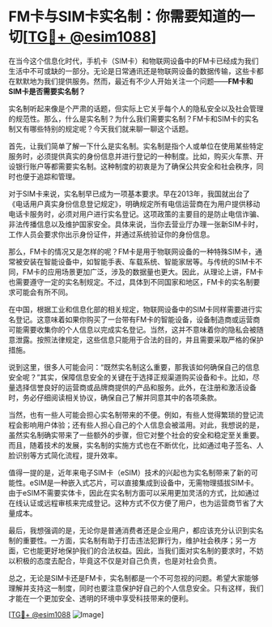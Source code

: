 # FM卡与SIM卡实名制：你需要知道的一切[[TG💪+ @esim1088](https://t.me/s/esim1088)]

在当今这个信息化时代，手机卡（SIM卡）和物联网设备中的FM卡已经成为我们生活中不可或缺的一部分。无论是日常通讯还是物联网设备的数据传输，这些卡都在默默地为我们提供服务。然而，最近有不少人开始关注一个问题——**FM卡和SIM卡是否需要实名制？**

实名制听起来像是个严肃的话题，但实际上它关乎每个人的隐私安全以及社会管理的规范性。那么，什么是实名制？为什么我们需要实名制？FM卡和SIM卡的实名制又有哪些特别的规定呢？今天我们就来聊一聊这个话题。

首先，让我们简单了解一下什么是实名制。实名制是指个人或单位在使用某些特定服务时，必须提供真实的身份信息并进行登记的一种制度。比如，购买火车票、开设银行账户等都需要实名制。这种制度的初衷是为了确保公共安全和社会秩序，同时也便于追踪和管理。

对于SIM卡来说，实名制早已成为一项基本要求。早在2013年，我国就出台了《电话用户真实身份信息登记规定》，明确规定所有电信运营商在为用户提供移动电话卡服务时，必须对用户进行实名登记。这项政策的主要目的是防止电信诈骗、非法传播信息以及维护国家安全。具体来说，当你去营业厅办理一张新SIM卡时，工作人员会要求你出示身份证件，并通过系统验证你的身份信息。

那么，FM卡的情况又是怎样的呢？FM卡是用于物联网设备的一种特殊SIM卡，通常被安装在智能设备中，如智能手表、车载系统、智能家居等。与传统的SIM卡不同，FM卡的应用场景更加广泛，涉及的数据量也更大。因此，从理论上讲，FM卡也需要遵守一定的实名制规定。不过，具体到不同国家和地区，FM卡的实名制要求可能会有所不同。

在中国，根据工业和信息化部的相关规定，物联网设备中的SIM卡同样需要进行实名登记。这意味着如果你购买了一台带有FM卡的智能设备，设备制造商或运营商可能需要收集你的个人信息以完成实名登记。当然，这并不意味着你的隐私会被随意泄露。按照法律规定，这些信息只能用于合法的目的，并且需要采取严格的保护措施。

说到这里，很多人可能会问：“既然实名制这么重要，那我该如何确保自己的信息安全呢？”其实，保障信息安全的关键在于选择正规渠道购买设备和卡。比如，尽量选择信誉良好的运营商或品牌商提供的产品和服务。此外，在注册和激活设备时，务必仔细阅读相关协议，确保自己了解并同意其中的各项条款。

当然，也有一些人可能会担心实名制带来的不便。例如，有些人觉得繁琐的登记流程会影响用户体验；还有些人担心自己的个人信息会被滥用。对此，我想说的是，虽然实名制确实带来了一些额外的步骤，但它对整个社会的安全和稳定至关重要。而且，随着技术的发展，实名制的实施方式也在不断优化，比如通过电子签名、人脸识别等方式简化流程，提升效率。

值得一提的是，近年来电子SIM卡（eSIM）技术的兴起也为实名制带来了新的可能性。eSIM是一种嵌入式芯片，可以直接集成到设备中，无需物理插拔SIM卡。由于eSIM不需要实体卡，因此在实名制方面可以采用更加灵活的方式，比如通过在线认证或远程审核来完成登记。这种方式不仅方便了用户，也为运营商节省了大量成本。

最后，我想强调的是，无论你是普通消费者还是企业用户，都应该充分认识到实名制的重要性。一方面，实名制有助于打击违法犯罪行为，维护社会秩序；另一方面，它也能更好地保护我们的合法权益。因此，当我们面对实名制的要求时，不妨以积极的态度去配合，毕竟这不仅是对自己负责，也是对社会负责。

总之，无论是SIM卡还是FM卡，实名制都是一个不可忽视的问题。希望大家能够理解并支持这一制度，同时也要注意保护好自己的个人信息安全。只有这样，我们才能在一个更加安全、透明的环境中享受科技带来的便利。

[[TG💪+ @esim1088](https://t.me/s/esim1088) ![Image](https://i.postimg.cc/4NQfJmqS/Snipaste-2025-05-13-00-14-12.png)]